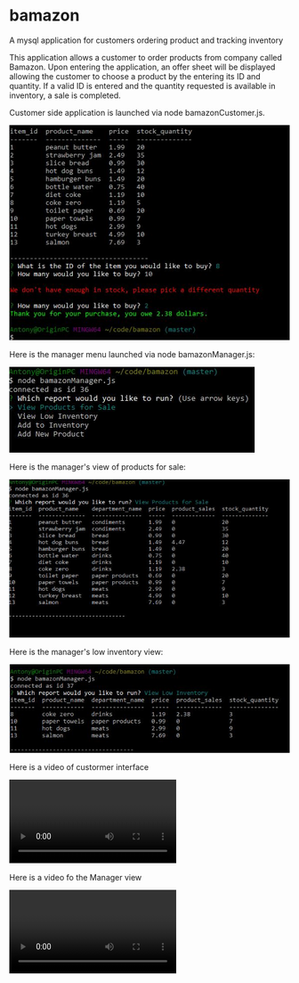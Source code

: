 # bamazon
A mysql application for customers ordering product and tracking inventory

This application allows a customer to order products from company called Bamazon.  Upon entering the application, an offer sheet will be displayed allowing the customer to choose a product by the entering its ID and quantity.  If a valid ID is entered and the quantity requested is available in inventory, a sale is completed.

Customer side application is launched via node bamazonCustomer.js.

![Alt text](./images/customerInteraction.jpg)

Here is the manager menu launched via node bamazonManager.js:

![Alt text](./images/managerMenu.jpg)

Here is the manager's view of products for sale:

![Alt text](./images/managerProductForSale.jpg)

Here is the manager's low inventory view:

![Alt text](./images/managerLowInventory.jpg)

Here is a video of custormer interface

![Alt text](http://f.cl.ly/items/1N2n1x081h432G160b09/Screen%20Recording%202018-04-15%20at%2010.35.14.18%20PM.mp4)

Here is a video fo the Manager view

![Alt text](http://f.cl.ly/items/1N2n1x081h432G160b09/Screen%20Recording%202018-04-15%20at%2010.35.14.18%20PM.mp4)